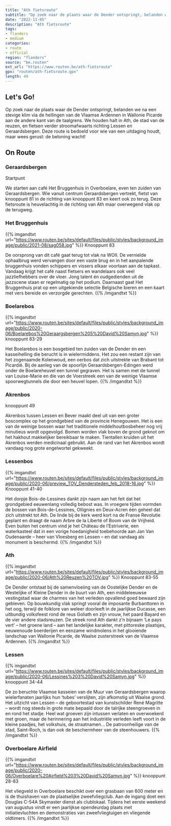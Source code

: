 ```yaml
---
title: "Ath fietsroute"
subtitle: "Op zoek naar de plaats waar de Dender ontspringt, belanden we na een stevige klim via de hellingen van de Vlaamse Ardennen in Wallonie Picarde aan de andere kant van de taalgrens"
date: "2022-11-05"
description: "Ath fietsroute"
tags:
- flanders
- medium
categories:
- route
- official
region: "flanders"
source: "be.routen"
ext_url: "https://www.routen.be/ath-fietsroute"
gpx: "routen/ath-fietsroute.gpx"
length: 49
---
```


## Let's Go!

Op zoek naar de plaats waar de Dender ontspringt, belanden we na een stevige klim via de hellingen van de Vlaamse Ardennen in Wallonie Picarde aan de andere kant van de taalgrens. We houden halt in Ath, de stad van de reuzen, en fietsen verder stroomafwaarts richting Lessen en Geraardsbergen. Deze route is bedoeld voor wie van een uitdaging houdt, maar wees gerust: de beloning wacht!

## On Route

### Geraardsbergen

Startpunt

We starten aan café Het Bruggenhuis in Overboelare, even ten zuiden van Geraardsbergen. Wie vanuit centrum Geraardsbergen vertrekt, fietst van knooppunt 81 in de richting van knooppunt 83 en keert ook zo terug. Deze fietsroute is heuvelachtig in de richting van Ath maar overwegend vlak op de terugweg.

### Het Bruggenhuis

{{% imgandtxt url="https://www.routen.be/sites/default/files/public/styles/background_image/public/2021-08/sag058.jpg" %}}
Knooppunt 83

De oorsprong van dit café gaat terug tot vlak na WOII. De vernielde ophaalbrug werd vervangen door een vaste brug en in het aanpalende bruggenhuis vonden schippers en vissers elkaar voortaan aan de tapkast. Vandaag krijgt het café naast fietsers en wandelaars ook veel jazzliefhebbers over de vloer. Jong talent én oudgedienden uit de jazzscene staan er regelmatig op het podium. Daarnaast gaat Het Bruggenhuis prat op een uitgekiende selectie Belgische bieren en een kaart met vers bereide en verzorgde gerechten.
{{% /imgandtxt %}}

### Boelarebos

{{% imgandtxt url="https://www.routen.be/sites/default/files/public/styles/background_image/public/2020-06/Boelarebos%20Geraargsbergen%205%20David%20Samyn.jpg" %}}
knooppunt 83-29

Het Boelarebos is een bosgebied ten zuiden van de Dender én een kasseihelling die berucht is in wielermiddens. Het zou een restant zijn van het zogenaamde Kolenwoud, een oerbos dat zich uitstrekte van Brabant tot Picardië. Bij de aanleg van de spoorlijn Geraardsbergen-Edingen werd onder de Boelareheuvel een tunnel gegraven. Het is samen met de tunnel van Louise-Marie en die van de Voerstreek een van de weinige Vlaamse spoorwegtunnels die door een heuvel lopen.
{{% /imgandtxt %}}

### Akrenbos

knooppunt 49

Akrenbos tussen Lessen en Bever maakt deel uit van een groter boscomplex op het grondgebied van de provincie Henegouwen. Het is een van de weinige bossen waar het traditionele middelhoutbosbeheer nog vrij minutieus wordt opgevolgd. Bomen worden vlak boven de grond geknot om het hakhout makkelijker bereikbaar te maken. Tientallen kruiden uit het Akrenbos werden medicinaal gebruikt. Aan de rand van het Akrenbos wordt vandaag nog grote engelwortel gekweekt.

### Lessenbos

{{% imgandtxt url="https://www.routen.be/sites/default/files/public/styles/background_image/public/2020-06/preview_TOV_Dendersteden_feb_2018-16.jpg" %}}
Knooppunt 41-40

Het dorpje Bois-de-Lessines dankt zijn naam aan het feit dat het grondgebied eeuwenlang volledig bebost was. In vroegere tijden vormden de bossen van Bois-de-Lessines, Ollignies en Deux-Acren één geheel dat zich uitstrekt tot Ath. De linde bij de kerk werd kort na de Franse Revolutie geplant en draagt de naam Arbre de la Liberté of Boom van de Vrijheid. Even buiten het centrum vind je het Château de l’Estriverie, een waterkasteel dat in een vorige hoedanigheid toebehoorde aan Jan Van Oudenaarde – heer van Vloesberg en Lessen – en dat vandaag als monument is beschermd.
{{% /imgandtxt %}}

### Ath

{{% imgandtxt url="https://www.routen.be/sites/default/files/public/styles/background_image/public/2020-06/Ath%20Reuzen%20TOV.jpg" %}}
Knooppunt 83-55

De Dender ontstaat bij de samenvloeiing van de Oostelijke Dender en de Westelijke of Kleine Dender in de buurt van Ath, een middeleeuwse vestingstad waar de charmes van het verleden opvallend goed bewaard zijn gebleven. Op bouwkundig vlak springt vooral de imposante Burbanttoren in het oog, terwijl de folklore van weleer doorleeft in de jaarlijkse Ducasse, een uitbundig volksfeest rond de reus Goliath en zijn vrouw, het paard Bayard en de vier andere stadsreuzen. De streek rond Ath dankt z’n bijnaam ‘Le pays vert’ – het groene land – aan het landelijke karakter, met pittoreske plaatsjes, eeuwenoude boerderijen en eenzame windmolens in het glooiende landschap van Wallonie Picarde, de Waalse zusterstreek van de Vlaamse Ardennen.
{{% /imgandtxt %}}

### Lessen

{{% imgandtxt url="https://www.routen.be/sites/default/files/public/styles/background_image/public/2020-06/Lessines%203%20David%20Samyn.jpg" %}}
knooppunt 34-44

De zo beruchte Vlaamse kasseien van de Muur van Geraardsbergen waarop wielerfanaten jaarlijks hun ‘tubes’ verslijten, zijn afkomstig uit Waalse grond. Het uitzicht van Lessen – de geboortestad van kunstschilder René Magritte – wordt nog steeds in grote mate bepaald door de talrijke steengroeven in en rond het stadje. Heel wat groeven zijn intussen verlaten en overwoekerd met groen, maar de herinnering aan het industriële verleden leeft voort in de kleine paadjes, het volkshuis, de straatnamen… De patroonheilige van de stad, Saint-Roch, is dan ook de beschermheer van de steenhouwers.
{{% /imgandtxt %}}

### Overboelare Airfield

{{% imgandtxt url="https://www.routen.be/sites/default/files/public/styles/background_image/public/2020-06/Overboelare%20Airfield%203%20David%20Samyn.jpg" %}}
knooppunt 28-83

Het vliegveld in Overboelare beschikt over een grasbaan van 600 meter en is de thuishaven van de plaatselijke zweefvliegclub. Aan de ingang doet een Douglas C-54A Skymaster dienst als clublokaal. Tijdens het eerste weekend van augustus vindt er een jaarlijkse opendeurdag plaats met initiatievluchten en demonstraties van zweefvliegtuigen en vliegende oldtimers.
{{% /imgandtxt %}}


